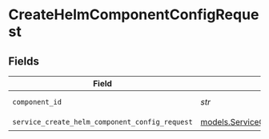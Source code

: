 # CreateHelmComponentConfigRequest


## Fields

| Field                                                                                                  | Type                                                                                                   | Required                                                                                               | Description                                                                                            |
| ------------------------------------------------------------------------------------------------------ | ------------------------------------------------------------------------------------------------------ | ------------------------------------------------------------------------------------------------------ | ------------------------------------------------------------------------------------------------------ |
| `component_id`                                                                                         | *str*                                                                                                  | :heavy_check_mark:                                                                                     | component ID                                                                                           |
| `service_create_helm_component_config_request`                                                         | [models.ServiceCreateHelmComponentConfigRequest](../models/servicecreatehelmcomponentconfigrequest.md) | :heavy_check_mark:                                                                                     | Input                                                                                                  |